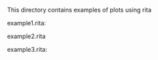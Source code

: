 This directory contains examples of plots using rita

example1.rita:

example2.rita

example3.rita:
